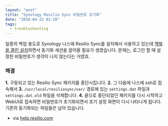 ```yaml
---
layout: "post"
title: "Synology Resilio Sync 비밀번호 초기화"
date: "2018-04-22 01:10"
tags:
  - troubleshooting
---
```


일종의 백업 용도로 Synology 나스에 Resilio Sync를 설치해서 사용하고 있는데 [맥북을 클린 설치](https://canorus.github.io/2018/04/22/맥북-에어-macos-10-13-클린-설치/)하면서 동기화 세션을 끌어올 필요가 생겼습니다. 문제는, 로그인 할 때 설정한 비밀번호가 생각이 나지 않는다는 거였죠.

### 해결

**1\.** 구동되고 있는 Resilio Sync 패키지를 중단시킵니다. **2\.** 그 다음에 나스에 ssh로 접속해서 **3\.** `/usr/local/resiliosync/var/` 경로에 있는 `settings.dat` 파일과 `settings.dat.old` 파일을 삭제합니다. **4\.** 끝으로 중단되었던 패키지를 다시 시작하고 WebUI로 접속하면 비밀번호가 초기화되면서 초기 설정 화면이 다시 나타나게 됩니다. 기존의 동기화되는 파일들은 남아 있습니다.

- via [help.resilio.com](https://help.resilio.com/hc/en-us/articles/205450295-How-do-I-reset-my-WebUI-password-)
